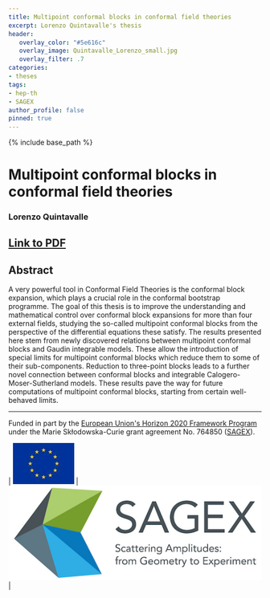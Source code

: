 ```yaml
---
title: Multipoint conformal blocks in conformal field theories
excerpt: Lorenzo Quintavalle's thesis 
header:
   overlay_color: "#5e616c"
   overlay_image: Quintavalle_Lorenzo_small.jpg
   overlay_filter: .7
categories:
- theses
tags:
- hep-th
- SAGEX 
author_profile: false
pinned: true
---
```

{% include base_path %}


# Multipoint conformal blocks in conformal field theories
### Lorenzo Quintavalle

## [Link to PDF](/images/Lorenzo%20Quintavalle%20thesis.pdf)

## Abstract

A very powerful tool in Conformal Field Theories is the conformal block expansion, which plays a crucial role in the conformal bootstrap programme. The goal of this thesis is to improve the understanding and mathematical control over conformal block expansions for more than four external fields, studying the so-called multipoint conformal blocks from the perspective of the differential equations these satisfy. The results presented here stem from newly discovered relations between multipoint conformal blocks and Gaudin integrable models. These allow the introduction of special limits for multipoint conformal blocks which reduce them to some of their sub-components. Reduction to three-point blocks leads to a further novel connection between conformal blocks and integrable Calogero-Moser-Sutherland models. These results pave the way for future computations of multipoint conformal blocks, starting from certain well-behaved limits.

-----------------

Funded in part by the [European Union's Horizon 2020 Framework Program](https://ec.europa.eu/programmes/horizon2020/) under the Marie Skłodowska-Curie grant agreement No. 764850 ([SAGEX](https://sagex.org)). 

| <img src="/images/eu_flag.jpg" alt="eu_flag" > | <img src="/images/Sagex.jpg" alt="SAGEX-Logo" > |

